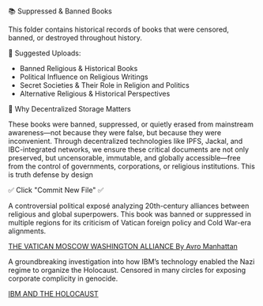  📚 Suppressed & Banned Books

This folder contains historical records of books that were censored, banned, or destroyed throughout history.

 📜 Suggested Uploads:
- Banned Religious & Historical Books
- Political Influence on Religious Writings
- Secret Societies & Their Role in Religion and Politics
- Alternative Religious & Historical Perspectives

 📜 Why Decentralized Storage Matters

These books were banned, suppressed, or quietly erased from mainstream awareness—not because they were false, but because they were inconvenient. Through decentralized technologies like IPFS, Jackal, and IBC-integrated networks, we ensure these critical documents are not only preserved, but uncensorable, immutable, and globally accessible—free from the control of governments, corporations, or religious institutions. This is truth defense by design


✅ Click "Commit New File" ✅


A controversial political exposé analyzing 20th-century alliances between religious and global superpowers. This book was banned or suppressed in multiple regions for its criticism of Vatican foreign policy and Cold War-era alignments.

[THE VATICAN MOSCOW WASHINGTON ALLIANCE By Avro Manhattan](https://bafybeievqghvnqsdfu4aqmzxkt7a6soacrk7bke2zgckkoxwtzs3ghovxm.ipfs.w3s.link/the-vatican-moscow-washington-alliance-avro-manhattan.pdf)

A groundbreaking investigation into how IBM’s technology enabled the Nazi regime to organize the Holocaust. Censored in many circles for exposing corporate complicity in genocide.

[IBM AND THE HOLOCAUST](https://bafybeibfnhwgvuuz3gcvkkj2uqz7khrgi63h3uh55c3jbvcaxfra3epddy.ipfs.w3s.link/IBM%20and%20The%20Holocaust.pdf)
